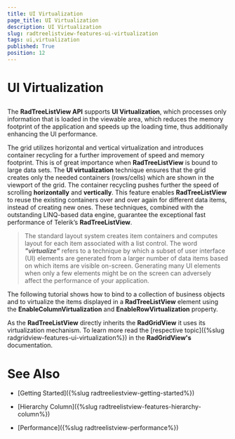 ```yaml
---
title: UI Virtualization
page_title: UI Virtualization
description: UI Virtualization
slug: radtreelistview-features-ui-virtualization
tags: ui,virtualization
published: True
position: 12
---
```


# UI Virtualization



## 

The __RadTreeListView API__ supports __UI Virtualization__, which processes only information that is loaded in the viewable area, which reduces the memory footprint of the application and speeds up the loading time, thus additionally enhancing the UI performance. 

The grid utilizes horizontal and vertical virtualization and introduces container recycling for a further improvement of speed and memory footprint. This is of great importance when __RadTreeListView__ is bound to large data sets. The __UI virtualization__ technique ensures that the grid creates only the needed containers (rows/cells) which are shown in the viewport of the grid. The container recycling pushes further the speed of scrolling __horizontally__ and __vertically__. This feature enables __RadTreeListView__ to reuse the existing containers over and over again for different data items, instead of creating new ones. These techniques, combined with the outstanding LINQ-based data engine, guarantee the exceptional fast performance of Telerik’s __RadTreeListView__.

>The standard layout system creates item containers and computes layout for each item associated with a list control. The word ___"virtualize"___ refers to a technique by which a subset of user interface (UI) elements are generated from a larger number of data items based on which items are visible on-screen. Generating many UI elements when only a few elements might be on the screen can adversely affect the performance of your application.

The following tutorial shows how to bind to a collection of business objects and to virtualize the items displayed in a __RadTreeListView__ element using the __EnableColumnVirtualization__ and __EnableRowVirtualization__ property.

As the __RadTreeListView__ directly inherits the __RadGridView__ it uses its virtualization mechanism. To learn more read the [respective topic]({%slug radgridview-features-ui-virtualization%}) in the __RadGridView's__ documentation.

# See Also

 * [Getting Started]({%slug radtreeliestview-getting-started%})

 * [Hierarchy Column]({%slug radtreelistview-features-hierarchy-column%})

 * [Performance]({%slug radtreelistview-performance%})
